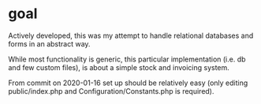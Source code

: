 # goal
Actively developed, this was my attempt to handle relational databases and forms in an abstract way.

While most functionality is generic, this particular implementation (i.e. db and few custom files), is about a simple stock and invoicing system.

From commit on 2020-01-16 set up should be relatively easy (only editing public/index.php and Configuration/Constants.php is required).
